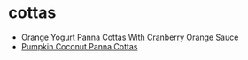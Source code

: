 # cottas

 * [Orange Yogurt Panna Cottas With Cranberry Orange Sauce](../index/o/orange-yogurt-panna-cottas-with-cranberry-orange-sauce-15787.json)
 * [Pumpkin Coconut Panna Cottas](../index/p/pumpkin-coconut-panna-cottas-365211.json)
